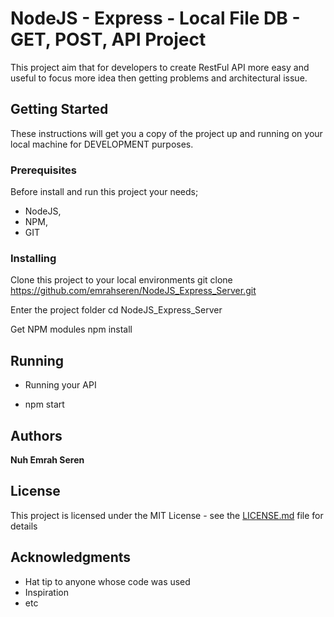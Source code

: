 # NodeJS - Express - Local File DB - GET, POST, API Project

This project aim that for developers to create RestFul API more easy and useful to focus more idea then getting problems and architectural issue. 

## Getting Started

These instructions will get you a copy of the project up and running on your local machine for DEVELOPMENT purposes. 

### Prerequisites

Before install and run this project your needs;
- NodeJS,
- NPM,
- GIT

### Installing

Clone this project to your local environments
git clone https://github.com/emrahseren/NodeJS_Express_Server.git

Enter the project folder 
cd NodeJS_Express_Server

Get NPM modules
npm install 

## Running 

* Running your API
- npm start

## Authors

**Nuh Emrah Seren** 

## License

This project is licensed under the MIT License - see the [LICENSE.md](LICENSE.md) file for details

## Acknowledgments

* Hat tip to anyone whose code was used
* Inspiration
* etc
